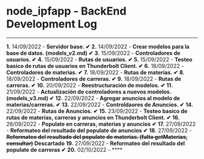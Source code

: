 # node_ipfapp - BackEnd Development Log
---
**1.** 14/09/2022 - **Servidor base. ✔**
**2.** 14/09/2022 - **Crear modelos para la base de datos. (models_v2.md) ✔**
**3.** 15/09/2022 - **Controladores de usuarios. ✔**
**4.** 15/09/2022 - **Rutas de usuarios. ✔**
**5.** 15/09/2022 - **Testeo basico de rutas de usuarios en Thunderbolt Client. ✔**
**6.** 18/09/2022 - **Controladores de materias. ✔**
**7.** 18/09/2022 - **Rutas de materias. ✔**
**8.** 18/09/2022 - **Controladores de carreras. ✔**
**9.** 18/09/2022 - **Rutas de carreras. ✔**
**10.** 20/09/2022 - **Reestructuración de modelos. ✔**
**11.** 21/09/2022 - **Actualización de controladores a nuevos modelos. (models_v3.md) ✔**
**12.** 22/09/2022 - **Agregar anuncios al modelo de materias/carreras. ✔**
**13.** 22/09/2022 - **Controldaores de Anuncios. ✔**
**14.** 22/09/2022 - **Rutas de Anuncios. ✔**
**15.** 23/09/2022 - **Testeo basico de rutas de materias, carreras y anuncios en Thunderbolt Client. ✔** 
**16.** 26/09/2022 - **Populate en carreras, materias y anuncios ✔** 
**17.** 27/09/2022 - **Reformateo del resultado del populate de anuncios ✔**
**18.** 27/09/2022 - **~~Reformateo del resultado del populate de materias. (falta getMaterias, consultar)~~ Descartado**
**19.** 27/09/2022 - **Reformateo del resultado del populate de carreras ✔**
**20.** 02/10/2022 - ****
